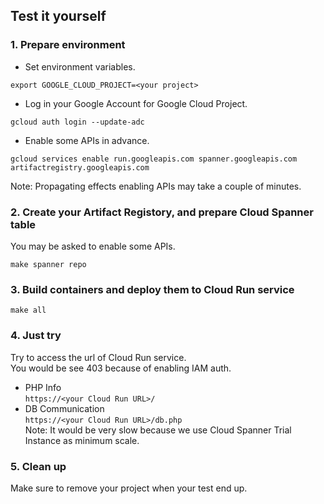 ## Test it yourself

### 1. Prepare environment  
- Set environment variables.  
```
export GOOGLE_CLOUD_PROJECT=<your project>
```
- Log in your Google Account for Google Cloud Project.  
```
gcloud auth login --update-adc
```

- Enable some APIs in advance.
```
gcloud services enable run.googleapis.com spanner.googleapis.com artifactregistry.googleapis.com
```

Note: Propagating effects enabling APIs may take a couple of minutes.

### 2. Create your Artifact Registory, and prepare Cloud Spanner table  
You may be asked to enable some APIs.
```
make spanner repo
```

### 3. Build containers and deploy them to Cloud Run service
```
make all
```

### 4. Just try
Try to access the url of Cloud Run service.  
You would be see 403 because of enabling IAM auth.

- PHP Info  
  ```https://<your Cloud Run URL>/```
- DB Communication  
  ```https://<your Cloud Run URL>/db.php```  
  Note: It would be very slow because we use Cloud Spanner Trial Instance as minimum scale.


### 5. Clean up  
Make sure to remove your project when your test end up.
